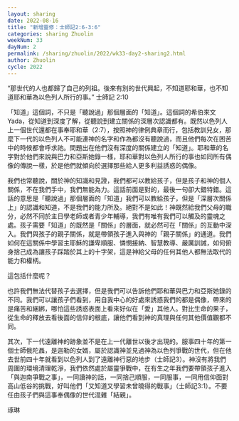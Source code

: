 ```yaml
---
layout: sharing
date: 2022-08-16
title: "新增靈修：士師記2:6-3:6"
categories: sharing Zhuolin
weekNum: 33
dayNum: 2
permalink: /sharing/zhuolin/2022/wk33-day2-sharing2.html
author: Zhuolin
cycle: 2022
---  
```


“那世代的人也都歸了自己的列祖。後來有別的世代興起，不知道耶和華，也不知道耶和華為以色列人所行的事。”
‭‭士師記‬ ‭2:10‬

「知道」這個詞，不只是「聽說過」那個層面的「知道」。這個詞的希伯來文Yada，從知道到深度了解，從聽說到建立關係的深層次認識都有。既然以色列人上一個世代還都在事奉耶和華（2:7），按照神的律例典章而行，包括教訓兒女，那麼下一代的以色列人不可能連神的名字和作為都沒有聽說過，而且他們每次在困苦中的時候都會呼求祂。問題出在他們沒有深度的關係建立的「知道」。耶和華的名字對於他們來說與巴力和亞斯她錄一樣，耶和華對以色列人所行的事也如同所有偶像的傳說一樣，於是他們就傾向於選擇那些給人更多利益誘惑的偶像。

我們也常聽說，關於神的知識和見證，我們都可以教給孩子，但是孩子和神的個人關係，不在我們手中，我們無能為力。這話前面是對的，最後一句卻大錯特錯。這話的意思是「聽說過」那個層面的「知道」我們可以教給孩子，但是「深層次關係上」的認識和知道，不是我們的能力所及。絕對不是如此！神既然給我們父母的職分，必然不同於主日學老師或者青少年輔導，我們有唯有我們可以觸及的靈魂之處。孩子需要「知道」的既然是「關係」的層面，就必然可在「關係」的互動中深入。我們與孩子的親子關係，就是帶領孩子進入與神的「親子關係」的通道。我們如何在這關係中學習主耶穌的謙卑順服、憐憫接納、智慧教導、嚴厲訓誡，如何俯身捨己成為讓孩子踩踏於其上的十字架，這是神給父母的任何其他人都無法取代的能力和權柄。

這包括什麼呢？

也許我們無法代替孩子去選擇，但是我們可以告訴他們耶和華與巴力和亞斯她錄的不同。我們可以讓孩子們看到，用自我中心的好處來誘惑我們的都是偶像，帶來的是痛苦和綑綁，哪怕這些誘惑表面上看來好似在「愛」其他人。對比生命的果子，從生命的釋放去看後面的信仰的根底，讓他們看到神的真理與任何其他價值觀都不同。

其次，下一代遠離神的跡象並不是在上一代離世以後才出現的。服事四十年的第一個士師俄陀聶，是迦勒的女婿，屬於認識神並見過神為以色列爭戰的世代，但在他去世前四十年就看到以色列人到了遠離神行惡的地步（士師記3）。神沒有將我們周圍的環境清理乾淨，我們依然處於屬靈爭戰中，在有生之年我們要帶領孩子進入「與迦南爭戰之事」，一同讀神的話，一同捨己順服，一同服事，一同用信仰面對高山低谷的挑戰，好叫他們「又知道又學習未曾曉得的戰事」（士師記3:1）。不要任由孩子們與這事奉偶像的世代混雜「結親」。


琢琳
